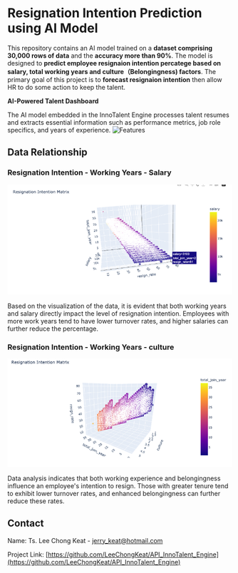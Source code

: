 # Resignation Intention Prediction using AI Model

This repository contains an AI model trained on a **dataset comprising 30,000 rows of data** and the **accuracy more than 90%**. The model is designed to **predict employee resignaion intention percatege based on salary, total working years and culture（Belongingness) factors**. The primary goal of this project is to **forecast resignaion intention** then allow HR to do some action to keep the talent.

**AI-Powered Talent Dashboard**

The AI model embedded in the InnoTalent Engine processes talent resumes and extracts essential information such as performance metrics, job role specifics, and years of experience. 
![Features](https://github.com/LeeChongKeat/Salary_Prediction/blob/main/Image/overall.png)


## Data Relationship
### Resignation Intention - Working Years - Salary
![Data1](https://github.com/LeeChongKeat/Resignation_Intention_Prediction/blob/main/Image/workingyear_salary_resignrate.png)

Based on the visualization of the data, it is evident that both working years and salary directly impact the level of resignation intention. 
Employees with more work years tend to have lower turnover rates, and higher salaries can further reduce the percentage.




### Resignation Intention - Working Years - culture
![Data2](https://github.com/LeeChongKeat/Resignation_Intention_Prediction/blob/main/Image/workingyear_culture_resignrate.png)

Data analysis indicates that both working experience and belongingness influence an employee's intention to resign. Those with greater tenure tend to exhibit lower turnover rates, and enhanced belongingness can further reduce these rates.


## Contact
Name: Ts. Lee Chong Keat - jerry_keat@hotmail.com

Project Link: [https://github.com/LeeChongKeat/API_InnoTalent_Engine](https://github.com/LeeChongKeat/API_InnoTalent_Engine)
